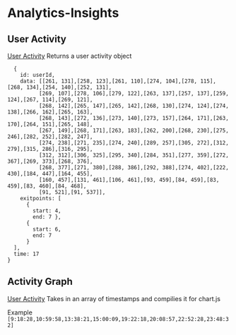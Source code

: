 # Analytics-Insights
## User Activity
[User Activity](https://github.com/oscarmmv/Analytics-Insights/blob/main/heatmap/demo/useractivity.js)
Returns a user activity object
```  
  {
    id: userId,
    data: [[261, 131],[258, 123],[261, 110],[274, 104],[278, 115],[268, 134],[254, 140],[252, 131],
          [269, 107],[278, 106],[279, 122],[263, 137],[257, 137],[259, 124],[267, 114],[269, 121],
          [268, 142],[265, 147],[265, 142],[268, 130],[274, 124],[274, 138],[266, 162],[265, 163],
          [268, 143],[272, 136],[273, 140],[273, 157],[264, 171],[263, 170],[264, 151],[265, 148],
          [267, 149],[268, 171],[263, 183],[262, 200],[268, 230],[275, 246],[282, 252],[282, 247],
          [274, 238],[271, 235],[274, 240],[289, 257],[305, 272],[312, 279],[315, 286],[316, 295],
          [312, 312],[306, 325],[295, 340],[284, 351],[277, 359],[272, 367],[269, 373],[268, 376],
          [268, 377],[271, 380],[288, 386],[292, 388],[274, 402],[222, 430],[184, 447],[164, 455],
          [160, 457],[131, 461],[106, 461],[93, 459],[84, 459],[83, 459],[83, 460],[84, 468],
          [91, 521],[91, 537]],
    exitpoints: [
      { 
        start: 4, 
        end: 7 },
      { 
        start: 6, 
        end: 7 
      }
  ],
  time: 17
} 
```
## Activity Graph
[User Activity](https://github.com/oscarmmv/Analytics-Insights/blob/main/heatmap/demo/useractivity.js)
Takes in an array of timestamps and compilies it for chart.js

Example 
``` [9:18:28,10:59:58,13:38:21,15:00:09,19:22:18,20:08:57,22:52:28,23:48:32]```

